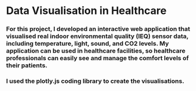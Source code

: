 # Data Visualisation in Healthcare
### For this project, I developed an interactive web application that visualised real indoor environmental quality (IEQ) sensor data, including temperature, light, sound, and CO2 levels. My application can be used in healthcare facilities, so healthcare professionals can easily see and manage the comfort levels of their patients.
### I used the plotly.js coding library to create the visualisations.
